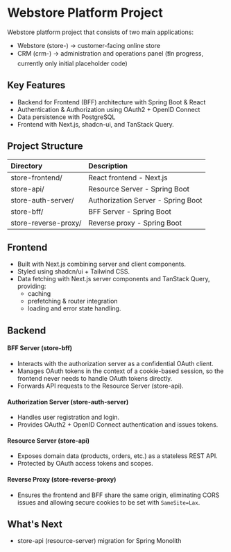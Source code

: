 # Webstore Platform Project

Webstore platform project that consists of two main applications:

- Webstore (store-) → customer-facing online store
- CRM (crm-) → administration and operations panel (❗️In progress, currently only initial placeholder code️)

## Key Features

- Backend for Frontend (BFF) architecture with Spring Boot & React
- Authentication & Authorization using OAuth2 + OpenID Connect
- Data persistence with PostgreSQL
- Frontend with Next.js, shadcn-ui, and TanStack Query.


## Project Structure

| Directory            | Description                              |
|:---------------------|:-----------------------------------------|
| store-frontend/      | React frontend - Next.js                 |
| store-api/           | Resource Server - Spring Boot            |
| store-auth-server/   | Authorization Server - Spring Boot       |
| store-bff/           | BFF Server - Spring Boot                 |
| store-reverse-proxy/ | Reverse proxy - Spring Boot              |     

## Frontend

- Built with Next.js combining server and client components.
- Styled using shadcn/ui + Tailwind CSS.
- Data fetching with Next.js server components and TanStack Query, providing: 
  - caching
  - prefetching & router integration
  - loading and error state handling.

## Backend 

#### BFF Server (store-bff)

- Interacts with the authorization server as a confidential OAuth client.
- Manages OAuth tokens in the context of a cookie-based session, so the frontend never needs to handle OAuth tokens directly.
- Forwards API requests to the Resource Server (store-api).

#### Authorization Server (store-auth-server)

- Handles user registration and login.
- Provides OAuth2 + OpenID Connect authentication and issues tokens.

#### Resource Server (store-api)

- Exposes domain data (products, orders, etc.) as a stateless REST API.
- Protected by OAuth access tokens and scopes.

#### Reverse Proxy (store-reverse-proxy)

- Ensures the frontend and BFF share the same origin, eliminating CORS issues and allowing secure cookies to be set with `SameSite=Lax`.


## What's Next

- store-api (resource-server) migration for Spring Monolith

